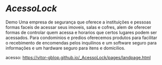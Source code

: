 # _AcessoLock_

Demo
Uma empresa de segurança que oferece a instituições e pessoas formas faceis de acessar seus imoveis, salas e cofres, alem de oferecer formas de controlar quem acessa e horarios que certos lugares podem ser acessados. 
Para condominios e predios oferecemos produtos para facilitar o recebimento de encomendas pelos inquilinos e um software seguro para informações e um hardware seguro para itens e domicilios. 

acesso: https://vitor-gblop.github.io/_AcessoLock/pages/landpage.html
